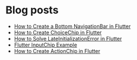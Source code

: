 # Blog posts
<!-- BLOG-POST-LIST:START -->
- [How to Create a Bottom NavigationBar in Flutter](https://flutterflux.com/how-to-create-a-bottom-navigationbar-in-flutter/)
- [How to Create ChoiceChip in Flutter](https://flutterflux.com/how-to-create-choicechip-in-flutter/)
- [How to Solve LateInitializationError in Flutter](https://flutterflux.com/how-to-solve-lateinitializationerror-in-flutter/)
- [Flutter InputChip Example](https://flutterflux.com/flutter-inputchip-example/)
- [How to Create ActionChip in Flutter](https://flutterflux.com/how-to-create-actionchip-in-flutter/)
<!-- BLOG-POST-LIST:END -->